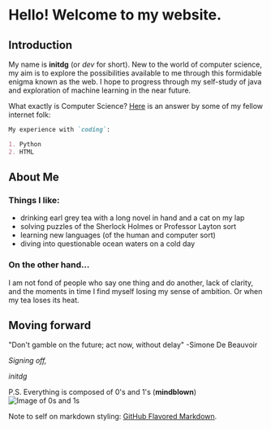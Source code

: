 # Hello! Welcome to my website.

## Introduction

My name is **initdg** (or _dev_ for short). New to the world of computer science, my aim is to explore the possibilities available to me through this formidable enigma known as the web.
I hope to progress through my self-study of java and exploration of machine learning in the near future.

What exactly is Computer Science? [Here](https://en.wikipedia.org/wiki/Computer_science) is an answer by some of my fellow internet folk:

```markdown
My experience with `coding`:

1. Python
2. HTML

```

## About Me

### Things I like:

- drinking earl grey tea with a long novel in hand and a cat on my lap
- solving puzzles of the Sherlock Holmes or Professor Layton sort
- learning new languages (of the human and computer sort)
- diving into questionable ocean waters on a cold day

### On the other hand...

I am not fond of people who say one thing and do another, lack of clarity, and the moments in time I find myself losing my sense of ambition. Or when my tea loses its heat.

## Moving forward
"Don't gamble on the future; act now, without delay" -Simone De Beauvoir


_Signing off,_

_initdg_    
    
P.S. Everything is composed of 0's and 1's (**mindblown**)
![Image of 0s and 1s](https://user-images.githubusercontent.com/40126154/41197634-8f27a31c-6c33-11e8-8a76-c3b59c9ba591.jpg)

Note to self on markdown styling: [GitHub Flavored Markdown](https://guides.github.com/features/mastering-markdown/).
